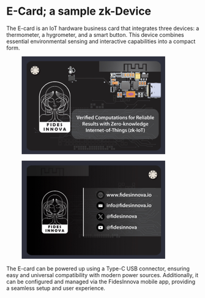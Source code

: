 # E-Card; a sample zk-Device

The E-card is an IoT hardware business card that integrates three devices: a thermometer, a hygrometer, and a smart button. This device combines essential environmental sensing and interactive capabilities into a compact form.

<figure><img src="../../.gitbook/assets/image (21).png" alt="" width="375"><figcaption></figcaption></figure>

<figure><img src="../../.gitbook/assets/image (22).png" alt="" width="375"><figcaption></figcaption></figure>

The E-card can be powered up using a Type-C USB connector, ensuring easy and universal compatibility with modern power sources. Additionally, it can be configured and managed via the FidesInnova mobile app, providing a seamless setup and user experience.

<figure><img src="../../.gitbook/assets/image (23).png" alt=""><figcaption></figcaption></figure>
